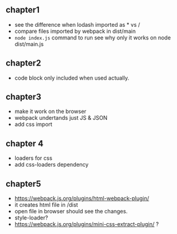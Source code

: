 ## chapter1

- see the difference when lodash imported as * vs /
- compare files imported by webpack in dist/main
- `node index.js` command to run see why only it works on node dist/main.js


## chapter2
- code block only included when used actually.

## chapter3
- make it work on the browser
- webpack undertands just JS & JSON
- add css import

## chapter 4
- loaders for css
- add css-loaders dependency

## chapter5
- https://webpack.js.org/plugins/html-webpack-plugin/
- it creates html file in /dist
- open file in browser should see the changes.
- style-loader?
- https://webpack.js.org/plugins/mini-css-extract-plugin/ ?